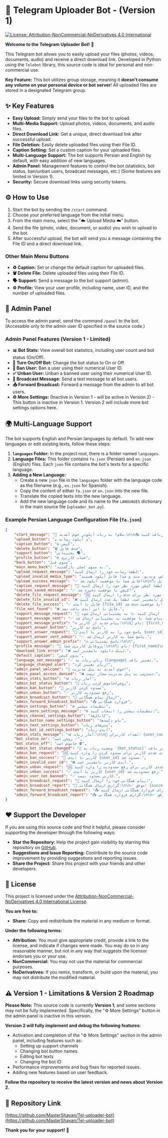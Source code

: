 # 🚀 Telegram Uploader Bot - (Version 1)

[![License: Attribution-NonCommercial-NoDerivatives 4.0 International](about:sanitized)](https://www.google.com/url?sa=E&source=gmail&q=https://creativecommons.org/licenses/by-nc-nd/4.0/)

**Welcome to the Telegram Uploader Bot\!** 🤖

This Telegram bot allows you to easily upload your files (photos, videos, documents, audio) and receive a direct download link. Developed in Python using the `Telebot` library, this source code is ideal for personal and non-commercial use.

**Key Feature:** This bot utilizes group storage, meaning it **doesn't consume any volume on your personal device or bot server**\! All uploaded files are stored in a designated Telegram group.

## ✨ Key Features

  * **Easy Upload:** Simply send your files to the bot to upload.
  * **Multi-Media Support:** Upload photos, videos, documents, and audio files.
  * **Direct Download Link:** Get a unique, direct download link after successful upload.
  * **File Deletion:** Easily delete uploaded files using their File ID.
  * **Caption Setting:** Set a custom caption for your uploaded files.
  * **Multi-Language Support:**  The bot supports Persian and English by default, with easy addition of new languages.
  * **Admin Panel:** Management features to control the bot (statistics, bot status, ban/unban users, broadcast messages, etc.) (Some features are limited in Version 1).
  * **Security:** Secure download links using security tokens.

## ⚙️ How to Use

1.  Start the bot by sending the `/start` command.
2.  Choose your preferred language from the initial menu.
3.  From the main menu, select the "☁️ Upload Media ☁️" button.
4.  Send the file (photo, video, document, or audio) you wish to upload to the bot.
5.  After successful upload, the bot will send you a message containing the File ID and a direct download link.

### Other Main Menu Buttons

  * **♻️ Caption:** Set or change the default caption for uploaded files.
  * **🗑 Delete File:** Delete uploaded files using their File ID.
  * **🗣 Support:** Send a message to the bot support (admin).
  * **⚙️ Profile:** View your user profile, including name, user ID, and the number of uploaded files.

## 🔑 Admin Panel

To access the admin panel, send the command `/panel` to the bot. (Accessible only to the admin user ID specified in the source code.)

### Admin Panel Features (Version 1 - Limited)

  * **📊 Bot Stats:** View overall bot statistics, including user count and bot status (On/Off).
  * **🚦 Turn On/Off Bot:** Change the bot status to On or Off.
  * **🚫 Ban User:** Ban a user using their numerical User ID.
  * **✅ Unban User:** Unban a banned user using their numerical User ID.
  * **📢 Broadcast Message:** Send a text message to all bot users.
  * **📤 Forward Broadcast:** Forward a message from the admin to all bot users.
  * **⚙️ More Settings:** (Inactive in Version 1 - will be active in Version 2) - This button is inactive in Version 1. Version 2 will include more bot settings options here.

## 🌍 Multi-Language Support

The bot supports English and Persian languages by default. To add new languages or edit existing texts, follow these steps:

1.  **`languages` Folder:** In the project root, there is a folder named `languages`.
2.  **Language Files:** This folder contains `fa.json` (Persian) and `en.json` (English) files. Each `json` file contains the bot's texts for a specific language.
3.  **Adding a New Language:**
      * Create a new `json` file in the `languages` folder with the language code as the filename (e.g., `es.json` for Spanish).
      * Copy the content of either `fa.json` or `en.json` into the new file.
      * Translate the copied texts into the new language.
      * Add the new language code and its name to the `LANGUAGES` dictionary in the main source file (`uploader_bot.py`).

### Example Persian Language Configuration File (`fa.json`)

```json
{
    "start_message": "👋 سلام! به ربات آپلودر خوش آمدید.\n\n📥 رسانه خود را آپلود کنید تا لینک دانلود دریافت کنید.",
    "upload_button": "☁️ آپلود رسانه ☁️",
    "caption_button": "♻️ کپشن",
    "delete_button": "🗑 حذف فایل",
    "support_button": "پشتیبانی 🗣",
    "profile_button": "⚙️ حساب کاربری",
    "back_button": "منوی قبل",
    "main_menu_back": "به منوی اصلی بازگشتید.",
    "upload_request_message": "لطفا رسانه خود را ارسال کنید:",
    "upload_invalid_media_type": "فقط عکس، ویدیو، سند و صدا قابل آپلود هستند.",
    "upload_success_message": "✅ فایل شما با موفقیت آپلود شد!\n\n🏷️ آیدی فایل: {file_id}\n🔗 لینک دانلود:\n{download_link}",
    "caption_request_message": "📝 لطفا کپشن مورد نظر خود را ارسال کنید:\n\nکپشن فعلی: {current_caption}\n(برای حذف کپشن، یک پیام خالی ارسال کنید)",
    "caption_saved_message": "✅ کپشن با موفقیت ذخیره شد!",
    "delete_file_request_message": "🆔 لطفا آیدی فایل مورد نظر برای حذف را ارسال کنید:",
    "delete_file_invalid_id": "❌ آیدی فایل نامعتبر است. لطفا یک عدد ارسال کنید.",
    "delete_file_success": "✅ فایل با آیدی {file_id} با موفقیت حذف شد!",
    "file_not_found": "❌ فایل با این آیدی یافت نشد.",
    "support_message_request": "💬 پیام خود را ارسال کنید تا به پشتیبانی ارسال شود:",
    "support_message_sent": "✅ پیام شما با موفقیت به پشتیبانی ارسال شد!",
    "support_message_prefix": "✉️ پیام جدید از کاربر:\n\n👤 نام: {first_name}\n🆔 آیدی: {user_id}\n\n",
    "support_answer_button": "پاسخ به کاربر",
    "support_answer_request": "💬 پاسخ خود را به کاربر با آیدی {user_id} ارسال کنید:",
    "support_answer_sent_admin": "✅ پاسخ شما به کاربر ارسال شد.",
    "support_answer_admin_prefix": "✉️ پاسخ پشتیبانی:\n\n",
    "profile_message": "👤 پروفایل کاربری شما:\n\n🏷️ نام: {first_name}\n🆔 آیدی: {user_id}\n🗂️ تعداد فایل‌های آپلود شده: {file_count}",
    "download_link_error": "❌ لینک دانلود نامعتبر است.",
    "default_caption": "بدون کپشن",
    "language_set_message": "✅ زبان ربات به {language} تغییر یافت.",
    "language_changed_alert": "زبان تغییر کرد!",
    "admin_panel_welcome": "👋 خوش آمدید به پنل مدیریت!",
    "admin_panel_access_denied": "❌ دسترسی به پنل مدیریت مجاز نیست.",
    "admin_stats_button": "📊 آمار ربات",
    "admin_bot_status_button": "🚦 روشن/خاموش کردن ربات",
    "admin_ban_button": "🚫 مسدود کردن کاربر",
    "admin_unban_button": "✅ رفع مسدودیت کاربر",
    "admin_broadcast_button": "📢 ارسال پیام همگانی",
    "admin_forward_broadcast_button": "📤 فروارد همگانی",
    "admin_settings_button": "⚙️ تنظیمات بیشتر",
    "admin_more_settings_message": "⚙️ تنظیمات بیشتر را انتخاب کنید:",
    "admin_channel_settings_button": "کانال‌ها",
    "admin_button_name_settings_button": "نام دکمه‌ها",
    "admin_text_settings_button": "متن‌های ربات",
    "admin_bot_id_settings_button": "آیدی ربات",
    "admin_stats_message": "📊 آمار ربات:\n\n👥 تعداد کاربران: {user_count}\n🚦 وضعیت ربات: {bot_status}",
    "bot_status_on": "روشن است ✅",
    "bot_status_off": "خاموش است ⛔",
    "admin_bot_status_changed": "🚦 وضعیت ربات به '{bot_status}' تغییر یافت.",
    "admin_ban_request": "🆔 آیدی عددی کاربر برای مسدود کردن را وارد کنید:",
    "admin_ban_success": "🚫 کاربر با آیدی {user_id} مسدود شد.",
    "admin_invalid_user_id": "❌ آیدی کاربر نامعتبر است.",
    "admin_unban_request": "🆔 آیدی عددی کاربر برای رفع مسدودیت را وارد کنید:",
    "admin_unban_success": "✅ کاربر با آیدی {user_id} رفع مسدودیت شد.",
    "admin_user_not_banned": "✅ کاربر مسدود نیست.",
    "admin_broadcast_request": "📢 پیام همگانی خود را ارسال کنید:",
    "admin_broadcast_report": "📢 گزارش ارسال همگانی:\n\n✅ موفق: {success_count}\n❌ ناموفق: {fail_count}",
    "admin_forward_broadcast_request": "📤 پیام خود را برای فروارد همگانی ارسال کنید:",
    "admin_forward_broadcast_report": "📤 گزارش فروارد همگانی:\n\n✅ موفق: {success_count}\n❌ ناموفق: {fail_count}"
}
```

## ❤️ Support the Developer

If you are using this source code and find it helpful, please consider supporting the developer through the following ways:

  * **Star the Repository:** Help the project gain visibility by starring this repository on [GitHub](https://github.com/MasterShayan/Tel-uploader-bot).
  * **Suggestions and Issue Reporting:** Contribute to the source code improvement by providing suggestions and reporting issues.
  * **Share the Project:** Share this project with your friends and other developers.

## 📄 License

This project is licensed under the [Attribution-NonCommercial-NoDerivatives 4.0 International License](https://www.google.com/url?sa=E&source=gmail&q=https://creativecommons.org/licenses/by-nc-nd/4.0/).

**You are free to:**

  * **Share:** Copy and redistribute the material in any medium or format.

**Under the following terms:**

  * **Attribution:** You must give appropriate credit, provide a link to the license, and indicate if changes were made. You may do so in any reasonable manner, but not in any way that suggests the licensor endorses you or your use.
  * **NonCommercial:** You may not use the material for commercial purposes.
  * **NoDerivatives:** If you remix, transform, or build upon the material, you may not distribute the modified material.

## ⚠️ Version 1 - Limitations & Version 2 Roadmap

**Please Note:** This source code is currently **Version 1**, and some sections may not be fully implemented. Specifically, the "⚙️ More Settings" button in the admin panel is inactive in this version.

**Version 2 will fully implement and debug the following features:**

  * Activation and completion of the "⚙️ More Settings" section in the admin panel, including features such as:
      * Setting up support channels
      * Changing bot button names
      * Editing bot texts
      * Changing the bot ID
  * Performance improvements and bug fixes for reported issues.
  * Adding new features based on user feedback.

**Follow the repository to receive the latest version and news about Version 2.**

## 🔗 Repository Link

[https://github.com/MasterShayan/Tel-uploader-bot](https://github.com/MasterShayan/Tel-uploader-bot)

**Thank you for your support\!** 🙏

```
```
